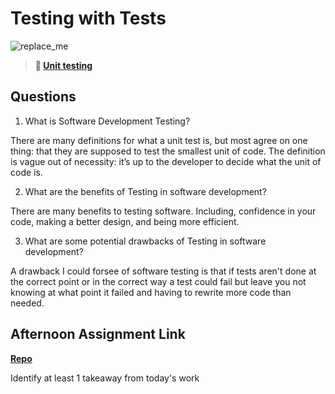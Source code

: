 # Testing with Tests

![replace_me](https://codeworks.blob.core.windows.net/public/assets/img/illustrations/placeholder.svg)

> **📖 [Unit testing](https://codeworksacademy.com/fs-student-guide/resources/wk8-9/03-Unit-Testing)**

## Questions

1. What is Software Development Testing?

There are many definitions for what a unit test is, but most agree on one thing: that they are supposed to test the smallest unit of code. The definition is vague out of necessity: it’s up to the developer to decide what the unit of code is.

2. What are the benefits of Testing in software development?

There are many benefits to testing software. Including, confidence in your code, making a better design, and being more efficient.

3. What are some potential drawbacks of Testing in software development?

A drawback I could forsee of software testing is that if tests aren't done at the correct point or in the correct way a test could fail but leave you not knowing at what point it failed and having to rewrite more code than needed.

## Afternoon Assignment Link

**[Repo](https://github.com/fullmer24/<ASSIGNMENT_REPO>)**

Identify at least 1 takeaway from today's work

